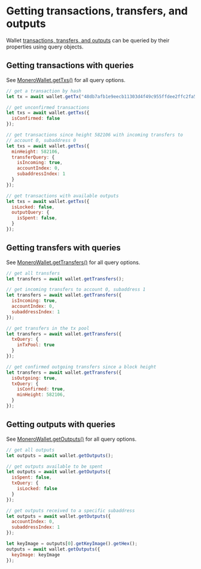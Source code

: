 # Getting transactions, transfers, and outputs

Wallet [transactions, transfers, and outputs](data_model.md) can be queried by their properties using query objects.

## Getting transactions with queries

See [MoneroWallet.getTxs()](https://moneroecosystem.org/monero-javascript/MoneroWallet.html#getTxs) for all query options.

```javascript
// get a transaction by hash
let tx = await wallet.getTx("48db7afb1e9eecb11303d4f49c955ffdee2ffc2fa513b8f05da35ff537744096");
```

```javascript
// get unconfirmed transactions
let txs = await wallet.getTxs({
  isConfirmed: false
});
```

```javascript
// get transactions since height 582106 with incoming transfers to
// account 0, subaddress 0
let txs = await wallet.getTxs({
  minHeight: 582106,
  transferQuery: {
    isIncoming: true,
    accountIndex: 0,
    subaddressIndex: 1
  }
});
```

```javascript
// get transactions with available outputs
let txs = await wallet.getTxs({
  isLocked: false,
  outputQuery: {
    isSpent: false,
  }
});
```

## Getting transfers with queries

See [MoneroWallet.getTransfers()](https://moneroecosystem.org/monero-javascript/MoneroWallet.html#getTransfers) for all query options.

```javascript
// get all transfers
let transfers = await wallet.getTransfers();
```

```javascript
// get incoming transfers to account 0, subaddress 1
let transfers = await wallet.getTransfers({
  isIncoming: true,
  accountIndex: 0,
  subaddressIndex: 1
});
```

```javascript
// get transfers in the tx pool
let transfers = await wallet.getTransfers({
  txQuery: {
    inTxPool: true
  }
});
```

```javascript
// get confirmed outgoing transfers since a block height
let transfers = await wallet.getTransfers({
  isOutgoing: true,
  txQuery: {
    isConfirmed: true,
    minHeight: 582106,
  }
});
```

## Getting outputs with queries

See [MoneroWallet.getOutputs()](https://moneroecosystem.org/monero-javascript/MoneroWallet.html#getOutputs) for all query options.

```javascript
// get all outputs
let outputs = await wallet.getOutputs();
```

```javascript
// get outputs available to be spent
let outputs = await wallet.getOutputs({
  isSpent: false,
  txQuery: {
    isLocked: false
  }
});
```

```javascript
// get outputs received to a specific subaddress
let outputs = await wallet.getOutputs({
  accountIndex: 0,
  subaddressIndex: 1
});

let keyImage = outputs[0].getKeyImage().getHex();
outputs = await wallet.getOutputs({
  keyImage: keyImage
});
```